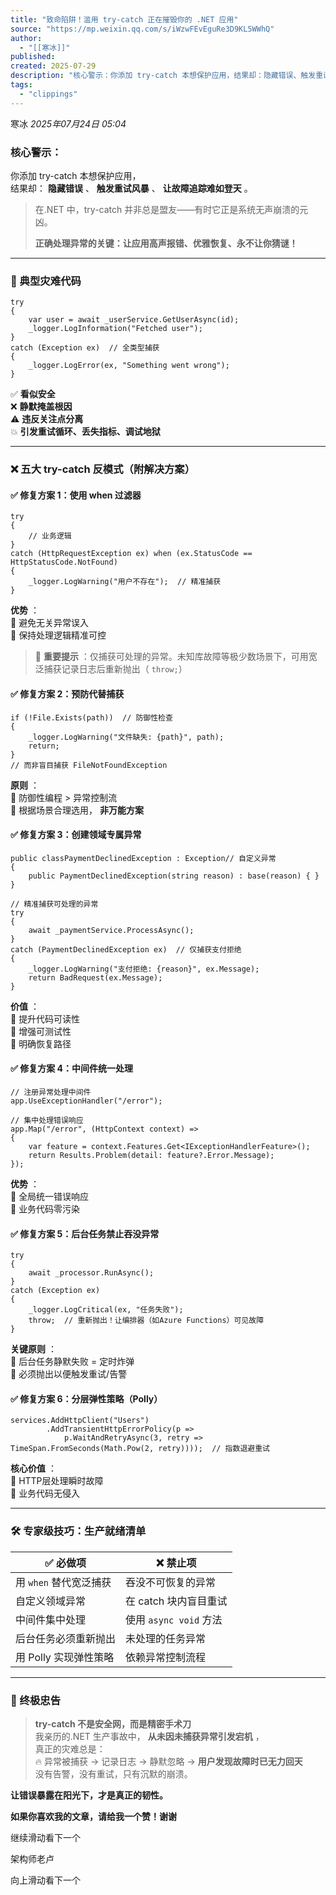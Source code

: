 ```yaml
---
title: "致命陷阱！滥用 try-catch 正在摧毁你的 .NET 应用"
source: "https://mp.weixin.qq.com/s/iWzwFEvEguRe3D9KL5WWhQ"
author:
  - "[[寒冰]]"
published:
created: 2025-07-29
description: "核心警示：你添加 try-catch 本想保护应用，结果却：隐藏错误、触发重试风暴、让故障追踪难如登天。"
tags:
  - "clippings"
---
```

寒冰 *2025年07月24日 05:04*

### 核心警示：

你添加 try-catch 本想保护应用，  
结果却： **隐藏错误** 、 **触发重试风暴** 、 **让故障追踪难如登天** 。

> 在.NET 中，try-catch 并非总是盟友——有时它正是系统无声崩溃的元凶。
> 
>   
> **正确处理异常的关键：让应用高声报错、优雅恢复、永不让你猜谜！**

---

### 🚨 典型灾难代码

```
try
{
    var user = await _userService.GetUserAsync(id);
    _logger.LogInformation("Fetched user");
}
catch (Exception ex)  // 全类型捕获
{
    _logger.LogError(ex, "Something went wrong"); 
}
```

✅ **看似安全**  
❌ **静默掩盖根因**  
⚠️ **违反关注点分离**  
💥 **引发重试循环、丢失指标、调试地狱**

---

### ❌ 五大 try-catch 反模式（附解决方案）

#### ✅ 修复方案 1：使用 when 过滤器

```
try
{
    // 业务逻辑
}
catch (HttpRequestException ex) when (ex.StatusCode == HttpStatusCode.NotFound)
{
    _logger.LogWarning("用户不存在");  // 精准捕获
}
```

**优势** ：  
🔹 避免无关异常误入  
🔹 保持处理逻辑精准可控

> 📝 **重要提示** ：仅捕获可处理的异常。未知库故障等极少数场景下，可用宽泛捕获记录日志后重新抛出（ `throw;`）

#### ✅ 修复方案 2：预防代替捕获

```
if (!File.Exists(path))  // 防御性检查
{
    _logger.LogWarning("文件缺失: {path}", path);
    return;
}
// 而非盲目捕获 FileNotFoundException
```

**原则** ：  
🔹 防御性编程 > 异常控制流  
🔹 根据场景合理选用， **非万能方案**

#### ✅ 修复方案 3：创建领域专属异常

```
public classPaymentDeclinedException : Exception// 自定义异常
{
    public PaymentDeclinedException(string reason) : base(reason) { }
}

// 精准捕获可处理的异常
try
{
    await _paymentService.ProcessAsync();
}
catch (PaymentDeclinedException ex)  // 仅捕获支付拒绝
{
    _logger.LogWarning("支付拒绝: {reason}", ex.Message);
    return BadRequest(ex.Message);
}
```

**价值** ：  
🔹 提升代码可读性  
🔹 增强可测试性  
🔹 明确恢复路径

#### ✅ 修复方案 4：中间件统一处理

```
// 注册异常处理中间件
app.UseExceptionHandler("/error"); 

// 集中处理错误响应
app.Map("/error", (HttpContext context) =>
{
    var feature = context.Features.Get<IExceptionHandlerFeature>();
    return Results.Problem(detail: feature?.Error.Message);
});
```

**优势** ：  
🔹 全局统一错误响应  
🔹 业务代码零污染

#### ✅ 修复方案 5：后台任务禁止吞没异常

```
try
{
    await _processor.RunAsync();
}
catch (Exception ex)
{
    _logger.LogCritical(ex, "任务失败");
    throw;  // 重新抛出！让编排器（如Azure Functions）可见故障
}
```

**关键原则** ：  
🔹 后台任务静默失败 = 定时炸弹  
🔹 必须抛出以便触发重试/告警

#### ✅ 修复方案 6：分层弹性策略（Polly）

```
services.AddHttpClient("Users")
        .AddTransientHttpErrorPolicy(p =>
            p.WaitAndRetryAsync(3, retry => TimeSpan.FromSeconds(Math.Pow(2, retry))));  // 指数退避重试
```

**核心价值** ：  
🔹 HTTP层处理瞬时故障  
🔹 业务代码无侵入

---

### 🛠 专家级技巧：生产就绪清单

| ✅ 必做项 | ❌ 禁止项 |
| --- | --- |
| 用 `when` 替代宽泛捕获 | 吞没不可恢复的异常 |
| 自定义领域异常 | 在 catch 块内盲目重试 |
| 中间件集中处理 | 使用 `async void` 方法 |
| 后台任务必须重新抛出 | 未处理的任务异常 |
| 用 Polly 实现弹性策略 | 依赖异常控制流程 |

---

### 💬 终极忠告

> **try-catch 不是安全网，而是精密手术刀**  
> 我亲历的.NET 生产事故中， **从未因未捕获异常引发宕机** ，  
> 真正的灾难总是：  
> 🔥 异常被捕获 → 记录日志 → 静默忽略 → **用户发现故障时已无力回天**  
> 没有告警，没有重试，只有沉默的崩溃。

**让错误暴露在阳光下，才是真正的韧性。**

**如果你喜欢我的文章，请给我一个赞！谢谢**

  

继续滑动看下一个

架构师老卢

向上滑动看下一个